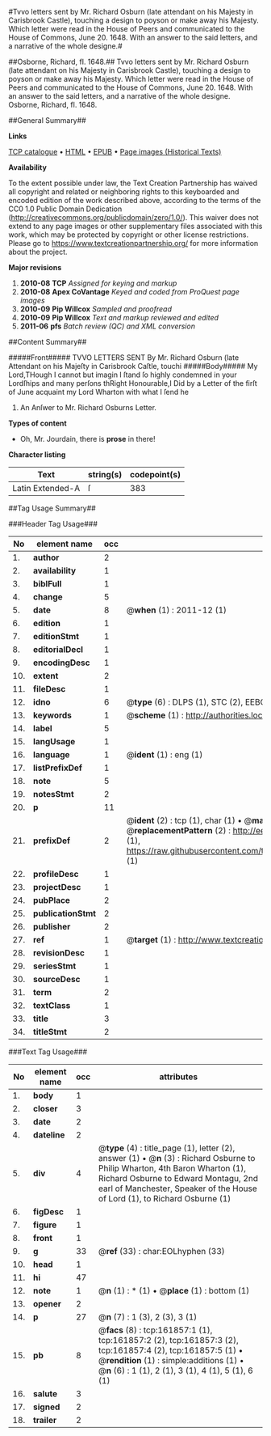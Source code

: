 #Tvvo letters sent by Mr. Richard Osburn (late attendant on his Majesty in Carisbrook Castle), touching a design to poyson or make away his Majesty. Which letter were read in the House of Peers and communicated to the House of Commons, June 20. 1648. With an answer to the said letters, and a narrative of the whole designe.#

##Osborne, Richard, fl. 1648.##
Tvvo letters sent by Mr. Richard Osburn (late attendant on his Majesty in Carisbrook Castle), touching a design to poyson or make away his Majesty. Which letter were read in the House of Peers and communicated to the House of Commons, June 20. 1648. With an answer to the said letters, and a narrative of the whole designe.
Osborne, Richard, fl. 1648.

##General Summary##

**Links**

[TCP catalogue](http://www.ota.ox.ac.uk/tcp/)  • 
[HTML](http://tei.it.ox.ac.uk/tcp/Texts-HTML/free/A90/A90211.html)  • 
[EPUB](http://tei.it.ox.ac.uk/tcp/Texts-EPUB/free/A90/A90211.epub) • 
[Page images (Historical Texts)](https://historicaltexts.jisc.ac.uk/eebo-99864452e)

**Availability**

To the extent possible under law, the Text Creation Partnership has waived all copyright and related or neighboring rights to this keyboarded and encoded edition of the work described above, according to the terms of the CC0 1.0 Public Domain Dedication (http://creativecommons.org/publicdomain/zero/1.0/). This waiver does not extend to any page images or other supplementary files associated with this work, which may be protected by copyright or other license restrictions. Please go to https://www.textcreationpartnership.org/ for more information about the project.

**Major revisions**

1. __2010-08__ __TCP__ *Assigned for keying and markup*
1. __2010-08__ __Apex CoVantage__ *Keyed and coded from ProQuest page images*
1. __2010-09__ __Pip Willcox__ *Sampled and proofread*
1. __2010-09__ __Pip Willcox__ *Text and markup reviewed and edited*
1. __2011-06__ __pfs__ *Batch review (QC) and XML conversion*

##Content Summary##

#####Front#####
 TVVO LETTERS SENT By Mr. Richard Osburn (late Attendant on his Majeſty in Carisbrook Caſtle, touchi
#####Body#####
My Lord,THough I cannot but imagin I ſtand ſo highly condemned in your Lordſhips and many perſons thRight Honourable,I Did by a Letter of the firſt of June acquaint my Lord Wharton with what I ſend he
1. An Anſwer to Mr. Richard Osburns Letter.

**Types of content**

  * Oh, Mr. Jourdain, there is **prose** in there!

**Character listing**


|Text|string(s)|codepoint(s)|
|---|---|---|
|Latin Extended-A|ſ|383|

##Tag Usage Summary##

###Header Tag Usage###

|No|element name|occ|attributes|
|---|---|---|---|
|1.|__author__|2||
|2.|__availability__|1||
|3.|__biblFull__|1||
|4.|__change__|5||
|5.|__date__|8| @__when__ (1) : 2011-12 (1)|
|6.|__edition__|1||
|7.|__editionStmt__|1||
|8.|__editorialDecl__|1||
|9.|__encodingDesc__|1||
|10.|__extent__|2||
|11.|__fileDesc__|1||
|12.|__idno__|6| @__type__ (6) : DLPS (1), STC (2), EEBO-CITATION (1), PROQUEST (1), VID (1)|
|13.|__keywords__|1| @__scheme__ (1) : http://authorities.loc.gov/ (1)|
|14.|__label__|5||
|15.|__langUsage__|1||
|16.|__language__|1| @__ident__ (1) : eng (1)|
|17.|__listPrefixDef__|1||
|18.|__note__|5||
|19.|__notesStmt__|2||
|20.|__p__|11||
|21.|__prefixDef__|2| @__ident__ (2) : tcp (1), char (1)  •  @__matchPattern__ (2) : ([0-9\-]+):([0-9IVX]+) (1), (.+) (1)  •  @__replacementPattern__ (2) : http://eebo.chadwyck.com/downloadtiff?vid=$1&page=$2 (1), https://raw.githubusercontent.com/textcreationpartnership/Texts/master/tcpchars.xml#$1 (1)|
|22.|__profileDesc__|1||
|23.|__projectDesc__|1||
|24.|__pubPlace__|2||
|25.|__publicationStmt__|2||
|26.|__publisher__|2||
|27.|__ref__|1| @__target__ (1) : http://www.textcreationpartnership.org/docs/. (1)|
|28.|__revisionDesc__|1||
|29.|__seriesStmt__|1||
|30.|__sourceDesc__|1||
|31.|__term__|2||
|32.|__textClass__|1||
|33.|__title__|3||
|34.|__titleStmt__|2||


###Text Tag Usage###

|No|element name|occ|attributes|
|---|---|---|---|
|1.|__body__|1||
|2.|__closer__|3||
|3.|__date__|2||
|4.|__dateline__|2||
|5.|__div__|4| @__type__ (4) : title_page (1), letter (2), answer (1)  •  @__n__ (3) : Richard Osburne to Philip Wharton, 4th Baron Wharton (1), Richard Osburne to Edward Montagu, 2nd earl of Manchester, Speaker of the House of Lord (1), to Richard Osburne (1)|
|6.|__figDesc__|1||
|7.|__figure__|1||
|8.|__front__|1||
|9.|__g__|33| @__ref__ (33) : char:EOLhyphen (33)|
|10.|__head__|1||
|11.|__hi__|47||
|12.|__note__|1| @__n__ (1) : * (1)  •  @__place__ (1) : bottom (1)|
|13.|__opener__|2||
|14.|__p__|27| @__n__ (7) : 1 (3), 2 (3), 3 (1)|
|15.|__pb__|8| @__facs__ (8) : tcp:161857:1 (1), tcp:161857:2 (2), tcp:161857:3 (2), tcp:161857:4 (2), tcp:161857:5 (1)  •  @__rendition__ (1) : simple:additions (1)  •  @__n__ (6) : 1 (1), 2 (1), 3 (1), 4 (1), 5 (1), 6 (1)|
|16.|__salute__|3||
|17.|__signed__|2||
|18.|__trailer__|2||
